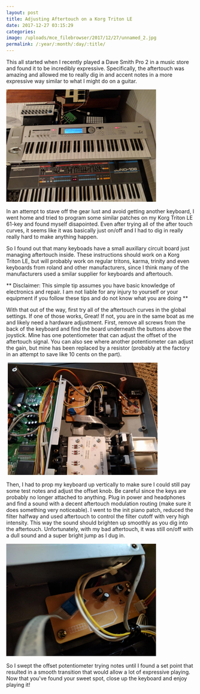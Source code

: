 ```yaml
---
layout: post
title: Adjusting Aftertouch on a Korg Triton LE
date: 2017-12-27 03:15:29
categories: 
image: /uploads/mce_filebrowser/2017/12/27/unnamed_2.jpg
permalink: /:year/:month/:day/:title/
---
```

<p>This all started when I recently played a Dave Smith Pro 2 in a music store and found it to be incredibly expressive. Specifically, the aftertouch was amazing and allowed me to really dig in and accent notes in a more expressive way similar to what I might do on a guitar.</p>
<p><img src="/uploads/mce_filebrowser/2017/12/27/unnamed_1_72mfBCP.jpg" alt="" width="400" height="300" /></p>
<p>In an attempt to stave off the gear lust and avoid getting another keyboard, I went home and tried to program some similar patches on my Korg Triton LE 61-key and found myself disapointed. Even after trying all of the after touch curves, it seems like it was basically just on/off and I had to dig in really really hard to make anything happen.</p>
<p>So I found out that many keyboads have a small auxillary circuit board just managing aftertouch inside.&nbsp;These instructions should work on a Korg Triton LE, but will probably work on regular tritons, karma, trinity and even keyboards from roland and other manufacturers, since I think many of the manufacturers used a smilar supplier for keyboards and aftertouch.</p>
<p>** Disclaimer: This simple tip assumes you have basic knowledge of electronics and repair. I am not liable for any injury to yourself or your equipment if you follow these tips and do not know what you are doing **</p>
<p>With that out of the way, first try all of the aftertouch curves in the global settings. If one of those works, Great! If not, you are in the same boat as me and likely need a hardware adjustment. First, remove all screws from the back of the keyboard and find the board underneath the buttons above the joystick. Mine has one potentiometer that can adjust the offset of the aftertouch signal. You can also see where another potentiometer can adjust the gain, but mine has been replaced by a resistor (probably at the factory in an attempt to save like 10 cents on the part).</p>
<p>&nbsp;<img src="/uploads/mce_filebrowser/2017/12/27/unnamed_2.jpg" alt="" width="400" height="300" /></p>
<p>Then, I had to prop my keyboard up vertically to make sure I could still pay some test notes and adjust the offset knob. Be careful since the keys are probably no longer attached to anything. Plug in power and headphones and find a sound with a decent aftertouch modulation routing (make sure it does something very noticeable). I went to the init piano patch, reduced the filter halfway and used aftertouch to control the filter cutoff with very high intensity. This way the sound should brighten up smoothly as you dig into the aftertouch. Unfortunately, with my bad aftertouch, it was still on/off with a dull sound and a super bright jump as I dug in.</p>
<p><img src="/uploads/mce_filebrowser/2017/12/27/unnamed.jpg" alt="" width="400" height="300" /></p>
<p>So I swept the offset potentiometer trying notes until I found a set point that resulted in a smooth transition that would allow a lot of expressive playing. Now that you've found your sweet spot, close up the keyboard and enjoy playing it!</p>
<p>&nbsp;</p>
